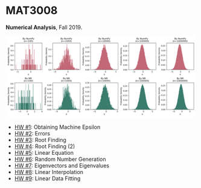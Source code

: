# MAT3008
**Numerical Analysis**, Fall 2019.  

![](img/histogram.png)

- [HW #1](hw1): Obtaining Machine Epsilon
- [HW #2](hw2): Errors
- [HW #3](hw3): Root Finding
- [HW #4](hw4): Root Finding (2)
- [HW #5](hw5): Linear Equation
- [HW #6](hw6): Random Number Generation
- [HW #7](hw7): Eigenvectors and Eigenvalues
- [HW #8](hw8): Linear Interpolation
- [HW #9](hw9): Linear Data Fitting
